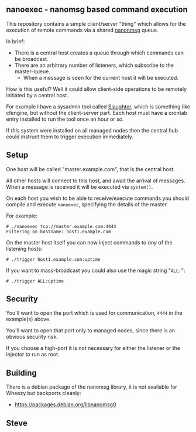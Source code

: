 nanoexec - nanomsg based command execution
------------------------------------------

This repository contains a simple client/server "thing" which allows
for the execution of remote commands via a shared [nanonmsg](http://nanomsg.org/) queue.

In brief:

* There is a central host creates a queue through which commands can be broadcast.
* There are an arbitrary number of listeners, which subscribe to the master-queue.
   * When a message is seen for the current host it will be executed.

How is this useful?  Well it could allow client-side operations to be remotely
initiated by a central host.

For example I have a sysadmin tool called [Slaughter](http://www.steve.org.uk/Software/slaughter/), which is something like cfengine, but without the client-server part.  Each host must have a crontab entry installed to run the tool once an hour or so.

If _this_ system were installed on all managed nodes then the central hub could instruct them to trigger execution immediately.



Setup
-----

One host will be called "master.example.com", that is the central host.

All other hosts will connect to this host, and await the arrival of messages.
When a message is received it will be executed via `system()`.

On each host you wish to be able to receive/execute commands you should
compile and execute `nanoexec`, specifying the details of the master.

For example:

    # ./nanoexec tcp://master.example.com:4444
    Filtering on hostname: host1.example.com

On the master host itself you can now inject commands to _any_ of the listening
hosts:

    # ./trigger host1.example.com:uptime

If you want to mass-broadcast you could also use the magic string "`ALL:`":

    # ./trigger ALL:uptime



Security
--------

You'll want to open the port which is used for communication, `4444` in the
example(s) above.

You'll want to open that port only to managed nodes, since there is an
obvious security risk.

If you choose a high-port it is not necessary for either the listener
or the injector to run as root.


Building
--------

There is a debian package of the nanomsg library, it is not available for
Wheezy but backports cleanly:

* https://packages.debian.org/libnanomsg0


Steve
--
